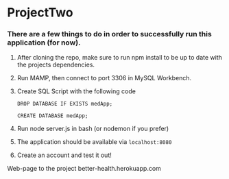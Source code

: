 # ProjectTwo

### There are a few things to do in order to successfully run this application (for now).

1) After cloning the repo, make sure to run npm install to be up to date with the projects dependencies.
2) Run MAMP, then connect to port 3306 in MySQL Workbench.
3) Create SQL Script with the following code

      ```DROP DATABASE IF EXISTS medApp;```
      
      ```CREATE DATABASE medApp;```
      
4) Run node server.js in bash (or nodemon if you prefer)
5) The application should be available via ```localhost:8080```
6) Create an account and test it out!

Web-page to the project better-health.herokuapp.com
